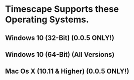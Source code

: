 # Timescape Supports these Operating Systems.

## Windows 10 (32-Bit) (0.0.5 ONLY!)

## Windows 10 (64-Bit) (All Versions)

## Mac Os X (10.11 & Higher) (0.0.5 ONLY!)

